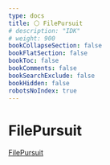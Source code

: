 ```yaml
---
type: docs
title: ⚪️ FilePursuit
# description: "IDK"
# weight: 900
bookCollapseSection: false
bookFlatSection: false
bookToc: false
bookComments: false
bookSearchExclude: false
bookHidden: false
robotsNoIndex: true
---
```


# FilePursuit

[FilePursuit](https://filepursuit.com/?nt)
